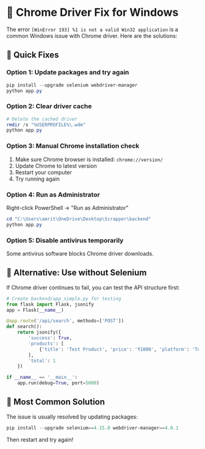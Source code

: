 # 🔧 Chrome Driver Fix for Windows

The error `[WinError 193] %1 is not a valid Win32 application` is a common Windows issue with Chrome driver. Here are the solutions:

## 🚀 Quick Fixes

### Option 1: Update packages and try again
```powershell
pip install --upgrade selenium webdriver-manager
python app.py
```

### Option 2: Clear driver cache
```powershell
# Delete the cached driver
rmdir /s "%USERPROFILE%\.wdm"
python app.py
```

### Option 3: Manual Chrome installation check
1. Make sure Chrome browser is installed: `chrome://version/`
2. Update Chrome to latest version
3. Restart your computer
4. Try running again

### Option 4: Run as Administrator
Right-click PowerShell → "Run as Administrator"
```powershell
cd "C:\Users\amrit\OneDrive\Desktop\Scrapper\backend"
python app.py
```

### Option 5: Disable antivirus temporarily
Some antivirus software blocks Chrome driver downloads.

## 🔧 Alternative: Use without Selenium
If Chrome driver continues to fail, you can test the API structure first:

```python
# Create backend/app_simple.py for testing
from flask import Flask, jsonify
app = Flask(__name__)

@app.route('/api/search', methods=['POST'])
def search():
    return jsonify({
        'success': True,
        'products': [
            {'title': 'Test Product', 'price': '₹1000', 'platform': 'Test'}
        ],
        'total': 1
    })

if __name__ == '__main__':
    app.run(debug=True, port=5000)
```

## 🎯 Most Common Solution
The issue is usually resolved by updating packages:
```powershell
pip install --upgrade selenium==4.15.0 webdriver-manager==4.0.1
```

Then restart and try again!
